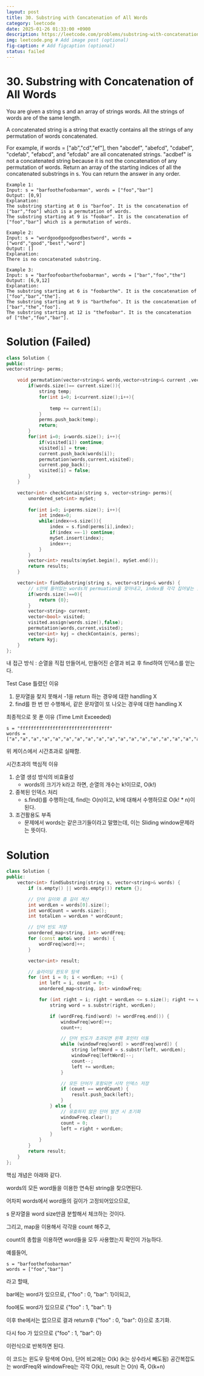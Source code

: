 ```yaml
---
layout: post
title: 30. Substring with Concatenation of All Words
category: leetcode
date: 2025-01-26 01:33:00 +0900
description: https://leetcode.com/problems/substring-with-concatenation-of-all-words/description/?envType=company&envId=google&favoriteSlug=google-thirty-days
img: leetcode.png # Add image post (optional)
fig-caption: # Add figcaption (optional)
status: failed
---
```



# 30. Substring with Concatenation of All Words

You are given a string s and an array of strings words. All the strings of words are of the same length.

A concatenated string is a string that exactly contains all the strings of any permutation of words concatenated.

For example, if words = ["ab","cd","ef"], then "abcdef", "abefcd", "cdabef", "cdefab", "efabcd", and "efcdab" are all concatenated strings. "acdbef" is not a concatenated string because it is not the concatenation of any permutation of words.
Return an array of the starting indices of all the concatenated substrings in s. You can return the answer in any order.

 
```
Example 1:
Input: s = "barfoothefoobarman", words = ["foo","bar"]
Output: [0,9]
Explanation:
The substring starting at 0 is "barfoo". It is the concatenation of ["bar","foo"] which is a permutation of words.
The substring starting at 9 is "foobar". It is the concatenation of ["foo","bar"] which is a permutation of words.
```

```
Example 2:
Input: s = "wordgoodgoodgoodbestword", words = ["word","good","best","word"]
Output: []
Explanation:
There is no concatenated substring.
```

```
Example 3:
Input: s = "barfoofoobarthefoobarman", words = ["bar","foo","the"]
Output: [6,9,12]
Explanation:
The substring starting at 6 is "foobarthe". It is the concatenation of ["foo","bar","the"].
The substring starting at 9 is "barthefoo". It is the concatenation of ["bar","the","foo"].
The substring starting at 12 is "thefoobar". It is the concatenation of ["the","foo","bar"].
```

# Solution (Failed)
```cpp
class Solution {
public:
vector<string> perms;

    void permutation(vector<string>& words,vector<string>& current ,vector<bool> visited){
        if(words.size()== current.size()){
            string temp;
            for(int i=0; i<current.size();i++){
                
                temp += current[i];
            }
            perms.push_back(temp);
            return;
        }
        for(int i=0; i<words.size(); i++){
            if(visited[i]) continue;
            visited[i] = true;
            current.push_back(words[i]);
            permutation(words,current,visited);
            current.pop_back();
            visited[i] = false;
        }
    }

    vector<int> checkContain(string s, vector<string> perms){
        unordered_set<int> mySet;
        
        for(int i=0; i<perms.size(); i++){
            int index=0;
            while(index<=s.size()){
                index = s.find(perms[i],index);
                if(index ==-1) continue;
                mySet.insert(index);
                index++;
            }
        }
        vector<int> results(mySet.begin(), mySet.end());
        return results;
    }

    vector<int> findSubstring(string s, vector<string>& words) {
        // s안에 들어있는 words의 permuation을 찾아내고, index를 각각 집어넣는 함수
        if(words.size()==0){
            return {0};
        }
        vector<string> current;
        vector<bool> visited;
        visited.assign(words.size(),false);
        permutation(words,current,visited);
        vector<int> kyj = checkContain(s, perms);
        return kyj;
    }
};
```

내 접근 방식 : 순열을 직접 만들어서, 만들어진 순열과 비교 후 find하여 인덱스를 얻는다. 

Test Case 틀렸던 이유
1. 문자열을 찾지 못해서 -1을 return 하는 경우에 대한 handling X
2. find를 한 번 만 수행해서, 같은 문자열이 또 나오는 경우에 대한 handling X

최종적으로 못 푼 이유 (Time Lmit Exceeded)
```
s = "fffffffffffffffffffffffffffffffff"
words = ["a","a","a","a","a","a","a","a","a","a","a","a","a","a","a","a","a","a","a","a"]
```
위 케이스에서 시간초과로 실패함. 

시간초과의 핵심적 이유
1. 순열 생성 방식의 비효율성
   - words의 크기가 k라고 하면, 순열의 개수는 k!이므로, O(k!)
2. 중복된 인덱스 처리
   - s.find()를 수행하는데, find는 O(n)이고, k!에 대해서 수행하므로 O(k! * n)이 된다. 
3. 조건활용도 부족 
   - 문제에서 words는 같은크기들이라고 말했는데, 이는 Sliding window문제라는 뜻이다.


# Solution 
```cpp
class Solution {
public:
    vector<int> findSubstring(string s, vector<string>& words) {
        if (s.empty() || words.empty()) return {};

        // 단어 길이와 총 길이 계산
        int wordLen = words[0].size();
        int wordCount = words.size();
        int totalLen = wordLen * wordCount;

        // 단어 빈도 저장
        unordered_map<string, int> wordFreq;
        for (const auto& word : words) {
            wordFreq[word]++;
        }

        vector<int> result;

        // 슬라이딩 윈도우 탐색
        for (int i = 0; i < wordLen; ++i) {
            int left = i, count = 0;
            unordered_map<string, int> windowFreq;

            for (int right = i; right + wordLen <= s.size(); right += wordLen) {
                string word = s.substr(right, wordLen);

                if (wordFreq.find(word) != wordFreq.end()) {
                    windowFreq[word]++;
                    count++;

                    // 단어 빈도가 초과되면 왼쪽 포인터 이동
                    while (windowFreq[word] > wordFreq[word]) {
                        string leftWord = s.substr(left, wordLen);
                        windowFreq[leftWord]--;
                        count--;
                        left += wordLen;
                    }

                    // 모든 단어가 포함되면 시작 인덱스 저장
                    if (count == wordCount) {
                        result.push_back(left);
                    }
                } else {
                    // 유효하지 않은 단어 발견 시 초기화
                    windowFreq.clear();
                    count = 0;
                    left = right + wordLen;
                }
            }
        }
        return result;
    }
};

```

핵심 개념은 아래와 같다.

words의 모든 word들을 이용한 연속된 string을 찾으면된다. 

어차피 words에서 word들의 길이가 고정되어있으므로,

s 문자열을 word size만큼 분할해서 체크하는 것이다. 

그리고, map을 이용해서 각각을 count 해주고, 

count의 총합을 이용하면 word들을 모두 사용했는지 확인이 가능하다.

예를들어, 

```
s = "barfoothefoobarman"
words = ["foo","bar"]
```
라고 할때, 

bar에는 word가 있으므로, 
{"foo" : 0, "bar": 1}이되고,

foo에도 word가 있으므로
{"foo" : 1, "bar": 1}

이후 the에서는 없으므로 결과 return후
{"foo" : 0, "bar": 0}으로 초기화.

다시 foo 가 있으므로
{"foo" : 1, "bar": 0}

이런식으로 반복하면 된다.

이 코드는 윈도우 탐색에 O(n), 단어 비교에는 O(k) (k는 상수라서 빼도됨)
공간복잡도는 wordFreq와 windowFreq는 각각 O(k), result 는 O(n) 즉, O(k+n)


